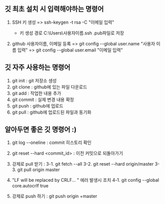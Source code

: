## 깃 최초 설치 시 입력해야하는 명령어

1. SSH 키 생성
   => ssh-keygen -t rsa -C "이메일 입력"

   - 키 생성 경로 C:\Users\사용자이름\.ssh
     .pub파일로 저장

2. github 사용자이름, 이메일 등록
   => git config --global user.name "사용자 이름 입력"
   => git config --global user.email "이메일 입력"

## 깃 자주 사용하는 명령어

1. git init : git 저장소 생성
2. git clone : github에 있는 파일 다운로드
3. git add : 작업한 내용 추가
4. git commit : 실제 변경 내용 확정
5. git push : github에 업로드
6. git pull : github에 업로드된 파일과 동기화

## 알아두면 좋은 깃 명령어 :)

1. git log --oneline : commit 히스토리 확인
2. git reset --hard <commit_id> : 이전 커밋으로 되돌아가기
3. 강제로 pull 받기 :
   3-1. git fetch --all
   3-2. git reset --hard origin/master
   3-3. git pull origin master

4. "LF will be replaced by CRLF... " 에러 발생시 조치
   4-1. git config --global core.autocrlf true

5. 강제로 push 하기 : git push origin +master
